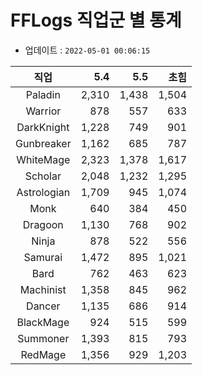 # FFLogs 직업군 별 통계

- 업데이트 : `2022-05-01 00:06:15`

|직업|5.4|5.5|초힘|
|:-:|-:|-:|-:|
|Paladin|2,310|1,438|1,504|
|Warrior|878|557|633|
|DarkKnight|1,228|749|901|
|Gunbreaker|1,162|685|787|
|WhiteMage|2,323|1,378|1,617|
|Scholar|2,048|1,232|1,295|
|Astrologian|1,709|945|1,074|
|Monk|640|384|450|
|Dragoon|1,130|768|902|
|Ninja|878|522|556|
|Samurai|1,472|895|1,021|
|Bard|762|463|623|
|Machinist|1,358|845|962|
|Dancer|1,135|686|914|
|BlackMage|924|515|599|
|Summoner|1,393|815|793|
|RedMage|1,356|929|1,203|
